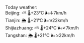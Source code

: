 Today weather:  
Beijing: ⛅️  🌡️+23°C 🌬️↓7km/h  
Tianjin: 🌦 🌡️+21°C 🌬️↘22km/h  
Shijiazhuang: ⛅️  🌡️+24°C 🌬️↙7km/h  
Tangshan: 🌦 🌡️+21°C 🌬️↘22km/h  
